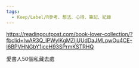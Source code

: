 ```yaml
---
tags:
  - Keep/Label/R參考、想法、心得、筆記、紀錄
---
```


https://readingoutpost.com/book-lover-collection/?fbclid=IwAR3Q_IPWylKgMZIjUUdDaJMLpwOu4CE-I6BPVHNGbY1iceH93SPrmKSTRHQ

愛書人50個私藏去處